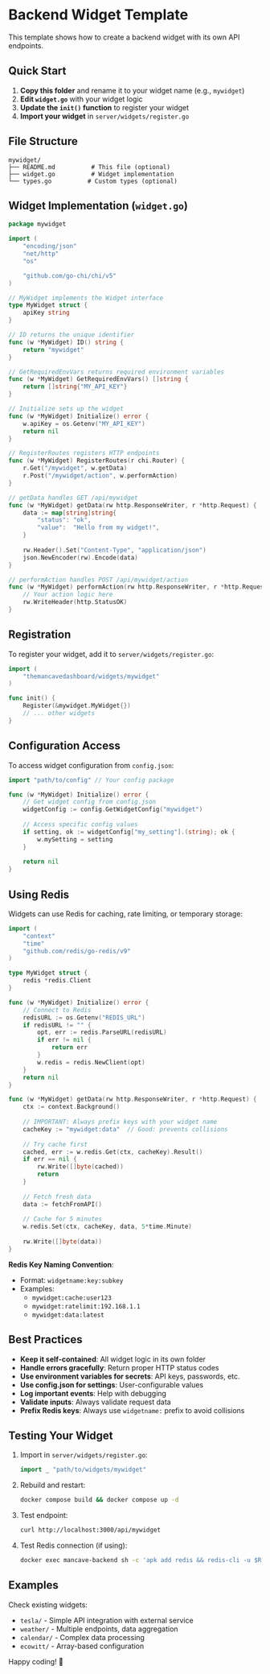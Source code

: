 # Backend Widget Template

This template shows how to create a backend widget with its own API endpoints.

## Quick Start

1. **Copy this folder** and rename it to your widget name (e.g., `mywidget`)
2. **Edit `widget.go`** with your widget logic
3. **Update the `init()` function** to register your widget
4. **Import your widget** in `server/widgets/register.go`

## File Structure

```
mywidget/
├── README.md          # This file (optional)
├── widget.go          # Widget implementation
└── types.go          # Custom types (optional)
```

## Widget Implementation (`widget.go`)

```go
package mywidget

import (
	"encoding/json"
	"net/http"
	"os"

	"github.com/go-chi/chi/v5"
)

// MyWidget implements the Widget interface
type MyWidget struct {
	apiKey string
}

// ID returns the unique identifier
func (w *MyWidget) ID() string {
	return "mywidget"
}

// GetRequiredEnvVars returns required environment variables
func (w *MyWidget) GetRequiredEnvVars() []string {
	return []string{"MY_API_KEY"}
}

// Initialize sets up the widget
func (w *MyWidget) Initialize() error {
	w.apiKey = os.Getenv("MY_API_KEY")
	return nil
}

// RegisterRoutes registers HTTP endpoints
func (w *MyWidget) RegisterRoutes(r chi.Router) {
	r.Get("/mywidget", w.getData)
	r.Post("/mywidget/action", w.performAction)
}

// getData handles GET /api/mywidget
func (w *MyWidget) getData(rw http.ResponseWriter, r *http.Request) {
	data := map[string]string{
		"status": "ok",
		"value":  "Hello from my widget!",
	}
	
	rw.Header().Set("Content-Type", "application/json")
	json.NewEncoder(rw).Encode(data)
}

// performAction handles POST /api/mywidget/action
func (w *MyWidget) performAction(rw http.ResponseWriter, r *http.Request) {
	// Your action logic here
	rw.WriteHeader(http.StatusOK)
}
```

## Registration

To register your widget, add it to `server/widgets/register.go`:

```go
import (
	"themancavedashboard/widgets/mywidget"
)

func init() {
	Register(&mywidget.MyWidget{})
	// ... other widgets
}
```

## Configuration Access

To access widget configuration from `config.json`:

```go
import "path/to/config" // Your config package

func (w *MyWidget) Initialize() error {
	// Get widget config from config.json
	widgetConfig := config.GetWidgetConfig("mywidget")
	
	// Access specific config values
	if setting, ok := widgetConfig["my_setting"].(string); ok {
		w.mySetting = setting
	}
	
	return nil
}
```

## Using Redis

Widgets can use Redis for caching, rate limiting, or temporary storage:

```go
import (
	"context"
	"time"
	"github.com/redis/go-redis/v9"
)

type MyWidget struct {
	redis *redis.Client
}

func (w *MyWidget) Initialize() error {
	// Connect to Redis
	redisURL := os.Getenv("REDIS_URL")
	if redisURL != "" {
		opt, err := redis.ParseURL(redisURL)
		if err != nil {
			return err
		}
		w.redis = redis.NewClient(opt)
	}
	return nil
}

func (w *MyWidget) getData(rw http.ResponseWriter, r *http.Request) {
	ctx := context.Background()
	
	// IMPORTANT: Always prefix keys with your widget name
	cacheKey := "mywidget:data"  // Good: prevents collisions
	
	// Try cache first
	cached, err := w.redis.Get(ctx, cacheKey).Result()
	if err == nil {
		rw.Write([]byte(cached))
		return
	}
	
	// Fetch fresh data
	data := fetchFromAPI()
	
	// Cache for 5 minutes
	w.redis.Set(ctx, cacheKey, data, 5*time.Minute)
	
	rw.Write([]byte(data))
}
```

**Redis Key Naming Convention**:
- Format: `widgetname:key:subkey`
- Examples:
  - `mywidget:cache:user123`
  - `mywidget:ratelimit:192.168.1.1`
  - `mywidget:data:latest`

## Best Practices

- **Keep it self-contained**: All widget logic in its own folder
- **Handle errors gracefully**: Return proper HTTP status codes
- **Use environment variables for secrets**: API keys, passwords, etc.
- **Use config.json for settings**: User-configurable values
- **Log important events**: Help with debugging
- **Validate inputs**: Always validate request data
- **Prefix Redis keys**: Always use `widgetname:` prefix to avoid collisions

## Testing Your Widget

1. Import in `server/widgets/register.go`:
   ```go
   import _ "path/to/widgets/mywidget"
   ```

2. Rebuild and restart:
   ```bash
   docker compose build && docker compose up -d
   ```

3. Test endpoint:
   ```bash
   curl http://localhost:3000/api/mywidget
   ```

4. Test Redis connection (if using):
   ```bash
   docker exec mancave-backend sh -c 'apk add redis && redis-cli -u $REDIS_URL ping'
   ```

## Examples

Check existing widgets:
- `tesla/` - Simple API integration with external service
- `weather/` - Multiple endpoints, data aggregation
- `calendar/` - Complex data processing
- `ecowitt/` - Array-based configuration

Happy coding! 🎉

